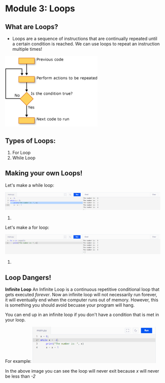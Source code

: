 # Module 3: Loops

## What are Loops?
* Loops are a sequence of instructions that are continually repeated until a certain condition is reached. We can use loops to repeat an instruction multiple times!

<img src="https://github.com/anorris25/BeginnerCSManual/blob/main/Images/Loop%20Example.gif" alt="app store" width="300"/>

## Types of Loops:
1. For Loop
2. While Loop

## Making your own Loops!

Let's make a while loop:

<img src="https://github.com/anorris25/BeginnerCSManual/blob/main/Images/While%20Loop%20Example.png" alt="app store" width="800"/>

1. 



Let's make a for loop:

<img src="https://github.com/anorris25/BeginnerCSManual/blob/main/Images/For%20Loop%20Example.png" alt="app store" width="800"/>

1. 



## Loop Dangers!

**Infinite Loop**
An Infinite Loop is a continuous repetitive conditional loop that gets executed *forever*. Now an infinite loop will not necessarily run forever, it will eventually end when the computer runs out of memory. However, this is something you should avoid becuase your program will hang. 

You can end up in an infinite loop if you don't have a condition that is met in your loop. 

For example:
<img src="https://github.com/anorris25/BeginnerCSManual/blob/main/Images/Infinite%20Loop.png" alt="app store" width="400"/>

In the above image you can see the loop will never exit because *x* will never be less than *-2*